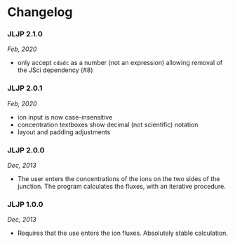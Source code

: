 # Changelog

### JLJP 2.1.0

_Feb, 2020_
* only accept `cdadc` as a number (not an expression) allowing removal of the JSci dependency (#8)

### JLJP 2.0.1

_Feb, 2020_
* ion input is now case-insensitive
* concentration textboxes show decimal (not scientific) notation
* layout and padding adjustments

### JLJP 2.0.0

_Dec, 2013_

* The user enters the concentrations of the ions on the two sides of the junction. The program calculates the fluxes, with an iterative procedure.

### JLJP 1.0.0

_Dec, 2013_

* Requires that the use enters the ion fluxes. Absolutely stable calculation.
